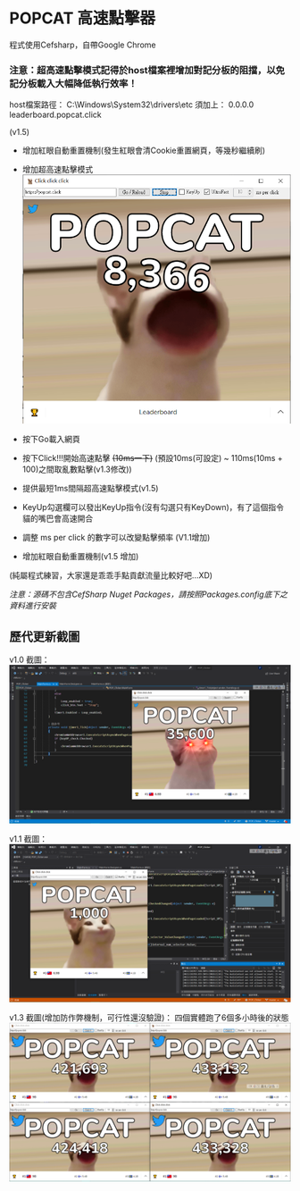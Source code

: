 # POPCAT 高速點擊器
程式使用Cefsharp，自帶Google Chrome

### 注意：超高速點擊模式記得於host檔案裡增加對記分板的阻擋，以免記分板載入大幅降低執行效率！
host檔案路徑：
    C:\Windows\System32\drivers\etc
須加上：
    0.0.0.0 leaderboard.popcat.click

(v1.5)
* 增加紅眼自動重置機制(發生紅眼會清Cookie重置網頁，等幾秒繼續刷)
* 增加超高速點擊模式
![Screenshot](CAP4.png)

* 按下Go載入網頁
* 按下Click!!!開始高速點擊 ~~(10ms一下)~~ (預設10ms(可設定) ~ 110ms(10ms + 100)之間取亂數點擊(v1.3修改))
* 提供最短1ms間隔超高速點擊模式(v1.5)
* KeyUp勾選欄可以發出KeyUp指令(沒有勾選只有KeyDown)，有了這個指令貓的嘴巴會高速開合
* 調整 ms per click 的數字可以改變點擊頻率 (V1.1增加)
* 增加紅眼自動重置機制(v1.5 增加)

(純屬程式練習，大家還是乖乖手點貢獻流量比較好吧...XD)

*注意：源碼不包含CefSharp Nuget Packages，請按照Packages.config底下之資料進行安裝*

## 歷代更新截圖

v1.0 截圖：
![Screenshot](CAP.png)

v1.1 截圖：
![Screenshot](CAP2.png)

v1.3 截圖(增加防作弊機制，可行性還沒驗證)：
四個實體跑了6個多小時後的狀態
![Screenshot](CAP3.png)
